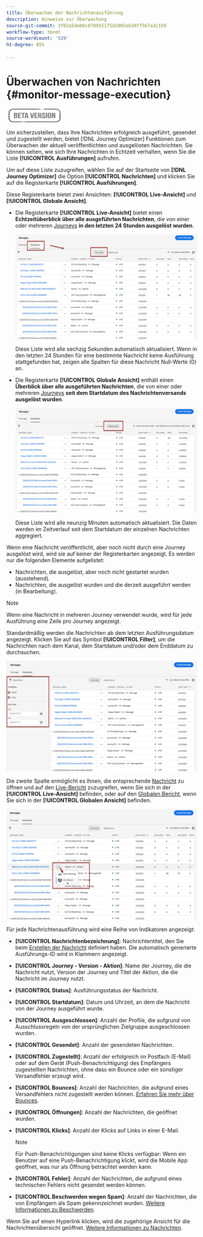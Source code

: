 ```yaml
---
title: Überwachen der Nachrichtenausführung
description: Hinweise zur Überwachung
source-git-commit: 3f02a5debbc870915175d2802eb30ff567a3c159
workflow-type: tm+mt
source-wordcount: '529'
ht-degree: 85%

---
```


# Überwachen von Nachrichten {#monitor-message-execution}

![](assets/do-not-localize/badge.png)

Um sicherzustellen, dass Ihre Nachrichten erfolgreich ausgeführt, gesendet und zugestellt werden, bietet [!DNL Journey Optimizer] Funktionen zum Überwachen der aktuell veröffentlichten und ausgelösten Nachrichten. Sie können sehen, wie sich Ihre Nachrichten <!--and APIs--> in Echtzeit verhalten, wenn Sie die Liste **[!UICONTROL Ausführungen]** aufrufen.

Um auf diese Liste zuzugreifen, wählen Sie auf der Startseite von **[!DNL Journey Optimizer]** die Option **[!UICONTROL Nachrichten]** und klicken Sie auf die Registerkarte **[!UICONTROL Ausführungen]**.

Diese Registerkarte bietet zwei Ansichten: **[!UICONTROL Live-Ansicht]** und **[!UICONTROL Globale Ansicht]**.

* Die Registerkarte **[!UICONTROL Live-Ansicht]** bietet einen **Echtzeitüberblick über alle ausgeführten Nachrichten**, die von einer oder mehreren [Journeys](building-journeys/journey.md) **in den letzten 24 Stunden ausgelöst wurden**.

   ![](assets/message-execution-tab-live.png)

   Diese Liste wird alle sechzig Sekunden automatisch aktualisiert. Wenn in den letzten 24 Stunden für eine bestimmte Nachricht keine Ausführung stattgefunden hat, zeigen alle Spalten für diese Nachricht Null-Werte (0) an.

* Die Registerkarte **[!UICONTROL Globale Ansicht]** enthält einen **Überblick über alle ausgeführten Nachrichten**, die von einer oder mehreren [Journeys](building-journeys/journey.md) **seit dem Startdatum des Nachrichtenversands ausgelöst wurden**.

   ![](assets/message-execution-tab-global.png)

   Diese Liste wird alle neunzig Minuten automatisch aktualisiert. Die Daten werden im Zeitverlauf seit dem Startdatum der einzelnen Nachrichten aggregiert.

Wenn eine Nachricht veröffentlicht, aber noch nicht durch eine Journey ausgelöst wird, wird sie auf keiner der Registerkarten angezeigt. Es werden nur die folgenden Elemente aufgelistet:
* Nachrichten, die ausgelöst, aber noch nicht gestartet wurden (ausstehend).
* Nachrichten, die ausgelöst wurden und die derzeit ausgeführt werden (in Bearbeitung).

<!--For multichannel messages, one row per channel is displayed for each message. STILL VALID? looks like NOT-->

>[!NOTE]
>
>Wenn eine Nachricht in mehreren Journey verwendet wurde, wird für jede Ausführung eine Zeile pro Journey angezeigt.

<!--![](assets/message-execution-multichannel.png)-->

<!--If a message has been used in several journeys, the **[!UICONTROL Source]** column displays **[!UICONTROL Multiple]**.-->

Standardmäßig werden die Nachrichten ab dem letzten Ausführungsdatum angezeigt. Klicken Sie auf das Symbol **[!UICONTROL Filter]**, um die Nachrichten nach dem Kanal, dem Startdatum und/oder dem Enddatum zu durchsuchen.

![](assets/message-execution-tab-filters.png)

Die zweite Spalte <!--**[!UICONTROL Quick action]**--> ermöglicht es Ihnen, die entsprechende [Nachricht](create-message.md) zu öffnen und auf den [Live-Bericht](reports/live-report.md) zuzugreifen, wenn Sie sich in der **[!UICONTROL Live-Ansicht]** befinden, oder auf den [Globalen Bericht](reports/global-report.md), wenn Sie sich in der **[!UICONTROL Globalen Ansicht]** befinden.

![](assets/message-execution-open-live-report.png)

Für jede Nachrichtenausführung wird eine Reihe von Indikatoren angezeigt:

* **[!UICONTROL Nachrichtenbezeichnung]**: Nachrichtentitel, den Sie beim [Erstellen der Nachricht](create-message.md) definiert haben. Die automatisch generierte Ausführungs-ID wird in Klammern angezeigt.

   <!--**[!UICONTROL Execution ID]**: Automatically generated identifier.
  **[!UICONTROL Source]**: Name of the journey leveraging that message.-->

* **[!UICONTROL Journey - Version - Aktion]**: Name der Journey, die die Nachricht nutzt, Version der Journey und Titel der Aktion, die die Nachricht im Journey nutzt.

* **[!UICONTROL Status]**: Ausführungsstatus der Nachricht.  <!--List all the possible statuses? For now only Live status? The user cannot stop or cancel the execution. TBC by Fred-->

* **[!UICONTROL Startdatum]**: Datum und Uhrzeit, an dem die Nachricht von der Journey ausgeführt wurde.

   <!--Targeted: Number of targeted profiles for each message execution. To come?-->

* **[!UICONTROL Ausgeschlossen]**: Anzahl der Profile, die aufgrund von Ausschlussregeln von der ursprünglichen Zielgruppe ausgeschlossen wurden.

* **[!UICONTROL Gesendet]**: Anzahl der gesendeten Nachrichten.

* **[!UICONTROL Zugestellt]**: Anzahl der erfolgreich im Postfach (E-Mail) oder auf dem Gerät (Push-Benachrichtigung) des Empfängers zugestellten Nachrichten, ohne dass ein Bounce oder ein sonstiger Versandfehler erzeugt wird.

* **[!UICONTROL Bounces]**: Anzahl der Nachrichten, die aufgrund eines Versandfehlers nicht zugestellt werden können. [Erfahren Sie mehr über Bounces](suppression-list.md).

* **[!UICONTROL Öffnungen]**: Anzahl der Nachrichten, die geöffnet wurden.

* **[!UICONTROL Klicks]**: Anzahl der Klicks auf Links in einer E-Mail.

   >[!NOTE]
   >
   >Für Push-Benachrichtigungen sind keine Klicks verfügbar: Wenn ein Benutzer auf eine Push-Benachrichtigung klickt, wird die Mobile App geöffnet, was nur als Öffnung betrachtet werden kann.

* **[!UICONTROL Fehler]**: Anzahl der Nachrichten, die aufgrund eines technischen Fehlers nicht gesendet werden können.

* **[!UICONTROL Beschwerden wegen Spam]**: Anzahl der Nachrichten, die von Empfängern als Spam gekennzeichnet wurden. [Weitere Informationen zu Beschwerden](https://experienceleague.adobe.com/docs/deliverability-learn/deliverability-best-practice-guide/metrics-for-deliverability/complaints.html?lang=de#metrics-for-deliverability?lang=de).

Wenn Sie auf einen Hyperlink klicken, wird die zugehörige Ansicht für die Nachrichtenübersicht geöffnet. [Weitere Informationen zu Nachrichten](create-message.md).
